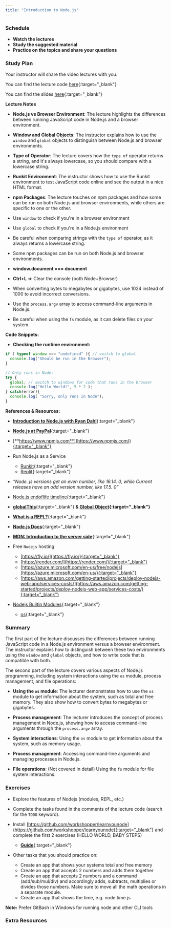 ```yaml
---
title: "Introduction to Node.js"
---
```


### Schedule

  - **Watch the lectures**
  - **Study the suggested material**
  - **Practice on the topics and share your questions**

### Study Plan

  Your instructor will share the video lectures with you. 

  You can find the lecture code [here](https://github.com/in-tech-gration/WDX-180/tree/main/curriculum/week19/assets/code/day01){:target="_blank"}

  You can find the slides [here](https://learn.js.org/learn/nodejs/introduction.html#/){:target="_blank"}

  **Lecture Notes**

  - **Node.js vs Browser Environment**: The lecture highlights the differences between running JavaScript code in Node.js and a browser environment.
  
  - **Window and Global Objects**: The instructor explains how to use the `window` and `global` objects to distinguish between Node.js and browser environments.
  
  - **Type of Operator**: The lecture covers how the `type of` operator returns a string, and it's always lowercase, so you should compare with a lowercase string.
  
  - **Runkit Environment**: The instructor shows how to use the Runkit environment to test JavaScript code online and see the output in a nice HTML format.
  
  - **npm Packages**: The lecture touches on npm packages and how some can be run on both Node.js and browser environments, while others are specific to one or the other.

  - Use `window` to check if you're in a browser environment

  - Use `global` to check if you're in a Node.js environment

  - Be careful when comparing strings with the `type of` operator, as it always returns a lowercase string.

  - Some npm packages can be run on both Node.js and browser environments.

  - **window.document === document**  

  - **Ctrl+L** => Clear the console (both Node+Browser)  

  - When converting bytes to megabytes or gigabytes, use 1024 instead of 1000 to avoid incorrect conversions.
  
  - Use the `process.argv` array to access command-line arguments in Node.js.
  
  - Be careful when using the `fs` module, as it can delete files on your system.

  **Code Snippets:**

  - **Checking the runtime environment:**  

  ```js
  if ( typeof window === "undefined" ){ // switch to global  
    console.log("Should be run in the Browser");  
  }  
  ```
    
  ```js
  // Only runs in Node:  
  try {  
    global; // switch to windows for code that runs in the browser  
    console.log("Hello World!", 5 * 2 );  
  } catch(error){  
    console.log( "Sorry, only runs in Node");  
  }
  ```

  **References & Resources:**

  - [**Introduction to Node.js with Ryan Dahl**](https://www.youtube.com/watch?v=jo_B4LTHi3I){:target="_blank"}  
  - [**Node.js at PayPal**](https://medium.com/paypal-tech/node-js-at-paypal-4e2d1d08ce4f){:target="_blank"}  
  - [**https://www.npmjs.com**](https://www.npmjs.com/){:target="_blank"}

  - Run Node.js as a Service  
    - [Runkit](https://runkit.com/home){:target="_blank"}  
    - [Replit](https://replit.com/templates){:target="_blank"}  

  - *“Node. js versions get an even number, like 16.14. 0, while Current releases have an odd version number, like 17.5. 0”*  
  - [Node.js endoflife timeline](https://endoflife.date/nodejs){:target="_blank"}  

  - [**globalThis**](https://developer.mozilla.org/en-US/docs/Web/JavaScript/Reference/Global_Objects/globalThis){:target="_blank"} **& [Global Object](https://developer.mozilla.org/en-US/docs/Glossary/Global_object){:target="_blank"}**  
  
  - [**What is a REPL?**](https://www.digitalocean.com/community/tutorials/what-is-repl){:target="_blank"}  
  
  - [**Node.js Docs**](https://nodejs.org/api/documentation.html){:target="_blank"}  
  
  - [**MDN: Introduction to the server side**](https://developer.mozilla.org/en-US/docs/Learn/Server-side/First_steps/Introduction){:target="_blank"}

  - Free `Nodejs` hosting  
    - [https://fly.io/](https://fly.io/){:target="_blank"}  
    - [https://render.com/](https://render.com/){:target="_blank"}  
    - [https://azure.microsoft.com/en-us/free/nodejs](https://azure.microsoft.com/en-us/){:target="_blank"}  
    - [https://aws.amazon.com/getting-started/projects/deploy-nodejs-web-app/services-costs/](https://aws.amazon.com/getting-started/projects/deploy-nodejs-web-app/services-costs/){:target="_blank"}  

  - [Nodejs Builtin Modules](https://www.w3schools.com/nodejs/ref_modules.asp){:target="_blank"}  
    - [os](https://www.w3schools.com/nodejs/ref_os.asp){:target="_blank"}

### Summary

  The first part of the lecture discusses the differences between running JavaScript code in a Node.js environment versus a browser environment. The instructor explains how to distinguish between these two environments using the `window` and `global` objects, and how to write code that is compatible with both.

  The second part of the lecture covers various aspects of Node.js programming, including system interactions using the `os` module, process management, and file operations:

  - **Using the `os` module**: The lecturer demonstrates how to use the `os` module to get information about the system, such as total and free memory. They also show how to convert bytes to megabytes or gigabytes.
  
  - **Process management**: The lecturer introduces the concept of process management in Node.js, showing how to access command-line arguments through the `process.argv` array.

  - **System interactions**: Using the `os` module to get information about the system, such as memory usage.

  - **Process management**: Accessing command-line arguments and managing processes in Node.js.

  - **File operations**: (Not covered in detail) Using the `fs` module for file system interactions.

### Exercises

  - Explore the features of Nodejs (modules, REPL, etc.)  

  - Complete the tasks found in the comments of the lecture code (search for the `TODO` keyword).

  - Install [https://github.com/workshopper/learnyounode](https://github.com/workshopper/learnyounode){:target="_blank"} and complete the first 2 exercises (HELLO WORLD, BABY STEPS)  
    - [**Guide**](https://www.youtube.com/watch?v=z_HHcw85Nhs){:target="_blank"}  

  - Other tasks that you should practice on:  
    - Create an app that shows your systems total and free memory  
    - Create an app that accepts 2 numbers and adds them together  
    - Create an app that accepts 2 numbers and a command (add/sub/mul/div) and accordingly adds, subtracts, multiplies or divides those numbers. Make sure to move all the math operations in a separate module.  
    - Create an app that shows the time, e.g. node time.js  

  **Note:** Prefer GitBash in Windows for running node and other CLI tools

### Extra Resources
